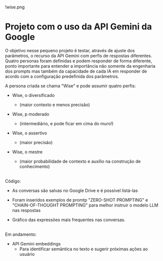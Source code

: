 !wise.png
<br>
<h1>Projeto com o uso da API Gemini da Google</h1>

O objetivo nesse pequeno projeto é testar, através de ajuste dos parâmetros, o recurso da API Gemini
com perfis de respostas diferentes. Quatro personas foram definidas e podem responder de forma diferente,
ponto importante para entender a importância não somente da engenharia dos prompts mas também da capacidade
de cada IA em responder de acordo com a configuração predefinida dos parâmetros.

A persona criada se chama "Wise" e pode assumir quatro perfis:

- Wise, o diversificado
	-  (maior contexto e menos precisão)

- Wise, p moderado 
	- (intermediário, e pode ficar em cima do muro!)

- Wise, o assertivo
	- (maior precisão)


- Wise, o mestre
	- (maior probabilidade de contexto e auxílio na construção de conhecimento)

<br>
Código:

- As conversas são salvas no Google Drive e é possível listá-las

- Foram inseridos exemplos de promtp "ZERO-SHOT PROMPTING" e "CHAIN-OF-THOUGHT PROMPTING" para melhor instruir o modelo LLM nas respostas

- Gráfico das expressões mais frequentes nas conversas.


<br>
Em andamento:

- API Gemini embeddings
	- Para identificar semântica no texto e sugerir próximas ações ao usuário